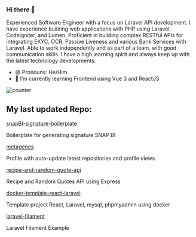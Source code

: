 ### Hi there 👋
Experienced Software Engineer with a focus on Laravel API development. I have experience building web applications with PHP using Laravel, CodeIgniter, and Lumen. 
Proficient in building complex RESTful APIs for integrating EKYC, OCR, Passive Liveness and various Bank Services with Laravel. Able to work independently and as part of a team, with good communication skills. 
I have a high learning spirit and always keep up with the latest technology developments. 

- 😄 Pronouns: He/Him
- 🌱 I’m currently learning Frontend using Vue 3 and ReactJS


![counter](https://ene3oosohyebu4a.m.pipedream.net)


## My last updated Repo:

[snapBI-signature-boilerplate](https://github.com/metagenes/snapBI-signature-boilerplate)

Boilerplate for generating signature SNAP BI

[metagenes](https://github.com/metagenes/metagenes)

Profile with auto-update latest repositories and profile views

[recipe-and-random-quote-api](https://github.com/metagenes/recipe-and-random-quote-api)

Recipe and Random Quotes API using Express

[docker-template-react-laravel](https://github.com/metagenes/docker-template-react-laravel)

Template project React, Laravel, mysql, phpmyadmin using docker

[laravel-filament](https://github.com/metagenes/laravel-filament)

Laravel Filament Example

